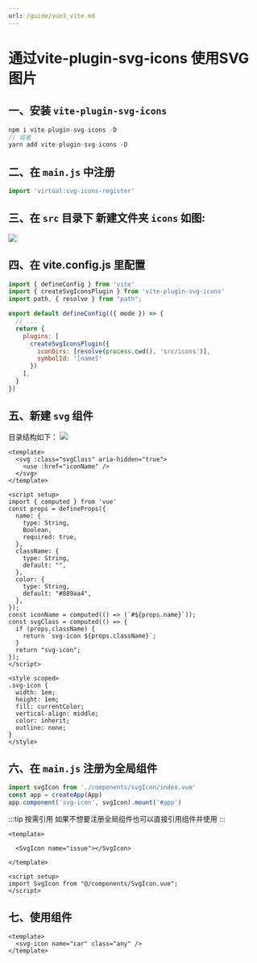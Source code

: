 ```yaml
---
url: /guide/vue3_vite.md
---
```

# 通过vite-plugin-svg-icons 使用SVG图片

## 一、安装 `vite-plugin-svg-icons`

```js
npm i vite-plugin-svg-icons -D
// 或者
yarn add vite-plugin-svg-icons -D
```

## 二、在 `main.js` 中注册

```js
import 'virtual:svg-icons-register'
```

## 三、在 `src` 目录下 新建文件夹 `icons` 如图:

![](./img/vue3_1.jpg)

## 四、在 vite.config.js 里配置

```js
import { defineConfig } from 'vite'
import { createSvgIconsPlugin } from 'vite-plugin-svg-icons'
import path, { resolve } from "path";

export default defineConfig(({ mode }) => {
  // ...
  return {
    plugins: [
      createSvgIconsPlugin({
        iconDirs: [resolve(process.cwd(), 'src/icons')],
        symbolId: '[name]'
      })
    ],
  }
})
```

## 五、新建 `svg` 组件

目录结构如下：
![](./img//vue3_2.jpg)

```vue
<template>
  <svg :class="svgClass" aria-hidden="true">
    <use :href="iconName" />
  </svg>
</template>
 
<script setup>
import { computed } from 'vue'
const props = defineProps({
  name: {
    type: String,
    Boolean,
    required: true,
  },
  className: {
    type: String,
    default: "",
  },
  color: {
    type: String,
    default: "#889aa4",
  },
});
const iconName = computed(() => (`#${props.name}`));
const svgClass = computed(() => {
  if (props.className) {
    return `svg-icon ${props.className}`;
  }
  return "svg-icon";
});
</script>
 
<style scoped>
.svg-icon {
  width: 1em;
  height: 1em;
  fill: currentColor;
  vertical-align: middle;
  color: inherit;
  outline: none;
}
</style>
```

## 六、在 `main.js` 注册为全局组件

```js
import svgIcon from './components/svgIcon/index.vue'
const app = createApp(App)
app.component('svg-icon', svgIcon).mount('#app')
```

:::tip 按需引用
如果不想要注册全局组件也可以直接引用组件并使用
:::

```vue
<template>
 
  <SvgIcon name="issue"></SvgIcon>
 
</template>
 
<script setup>
import SvgIcon from "@/components/SvgIcon.vue";
</script>
```

## 七、使用组件

```vue
<template>
  <svg-icon name="car" class="any" />
</template>
```
